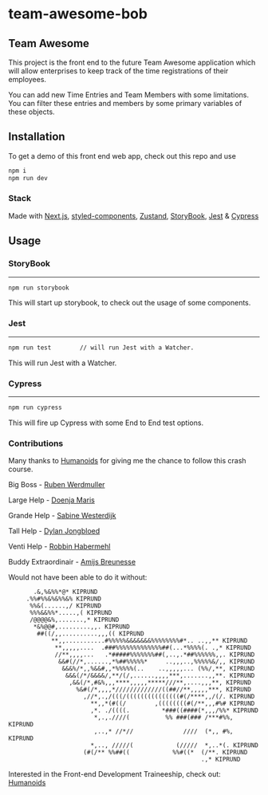 # team-awesome-bob

## Team Awesome

This project is the front end to the future Team Awesome application which will allow enterprises to keep track of the time registrations of their employees.

You can add new Time Entries and Team Members with some limitations. You can filter these entries and members by some primary variables of these objects.

## Installation

To get a demo of this front end web app, check out this repo and use

```bash
npm i
npm run dev
```

### Stack

Made with [Next.js](https://nextjs.org/), [styled-components](https://styled-components.com/), [Zustand](https://github.com/pmndrs/zustand), [StoryBook](https://storybook.js.org/), [Jest](https://jestjs.io/) & [Cypress](https://www.cypress.io/)

## Usage

### StoryBook

---

```bash
npm run storybook
```

This will start up storybook, to check out the usage of some components.

### Jest

---

```bash
npm run test		// will run Jest with a Watcher.
```

This will run Jest with a Watcher.

### Cypress

---

```bash
npm run cypress
```

This will fire up Cypress with some End to End test options.

### Contributions

Many thanks to [Humanoids](https://github.com/humanoidsbv) for giving me the chance to follow this crash course.

Big Boss - [Ruben Werdmuller](https://github.com/RubenWerdmuller)

Large Help - [Doenja Maris](https://github.com/Doenja)

Grande Help - [Sabine Westerdijk](https://github.com/sabinewst)

Tall Help - [Dylan Jongbloed](https://github.com/dylanjongbloed)

Venti Help - [Robbin Habermehl](https://github.com/RobbinHabermehl)

Buddy Extraordinair - [Amijs Breunesse](https://github.com/amijs-94)

Would not have been able to do it without:

           .&,%&%%*@* KIPRUND
         .%%#%%&%&%%&% KIPRUND
          %%&(......,/ KIPRUND
          %%%&&%%*.....,( KIPRUND
          /@@@@&%,.......,* KIPRUND
           *&%@@#,.........,,. KIPRUND
            ##((/,,..........,,,(( KIPRUND
                **,,...........#%%%%%&&&&&&&%%%%%%%%#*.. ..,,** KIPRUND
                 **,,,,,....  .###%%%%%%%%%%%%%##(...*%%%%(. .,* KIPRUND
                 //**,,,,...   .*#####%%%%%%%##(,..,.*##%%%%%%,,. KIPRUND
                  &&#(//*,......,*%##%%%%%*     ..,,,..,%%%%%&/,, KIPRUND
                   &&&%/*,,%&&#,,*%%%%%(..    ..,,,,,... (%%/,**, KIPRUND
                    &&&(/*/&&&&/,**/(/,......,,,,***,.......,,**. KIPRUND
                     ,&&(/*,#&%,,,****,,,,,*****///**,....,,,**, KIPRUND
                       %&#(/*,,,,*/////////////((##//**,,,,,***, KIPRUND
                         ,//*,.,/(((/(((((((((((((((#(/****,,/(/. KIPRUND
                           **,,*(#((/        ,((((((((#(/**,,,#%# KIPRUND
                           ,*. ./((((.         *###((####(*,,,/%%* KIPRUND
                            *,.,.////(          %% ###(### /***#%%, KIPRUND
                            ,..,* //*//              ////  (*,, #%, KIPRUND
                           *,.., /////(            (/////  *,..*(. KIPRUND
                         (#(/** %%##((            %%#((*  (/**. KIPRUND
                                                          .,* KIPRUND

Interested in the Front-end Development Traineeship, check out:
[Humanoids](https://humanoids.nl/training/)
